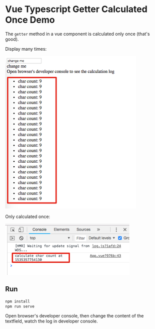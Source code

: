Vue Typescript Getter Calculated Once Demo
==========================================

The `getter` method in a vue component is calculated only once (that's good).

Display many times:

![demo1.jpg](./images/demo1.jpg)

Only calculated once:

![demo2.jpg](./images/demo2.jpg)

Run
---

```
npm install
npm run serve
```

Open browser's developer console, then change the content of the textfield, watch the log in developer console.